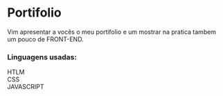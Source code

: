 # Portifolio

Vim apresentar a vocês o meu portifolio e um mostrar na pratica tambem um pouco de FRONT-END. 


<h3>Linguagens usadas: </h3>
<p> HTLM <br>
 CSS <br>
 JAVASCRIPT </p>
